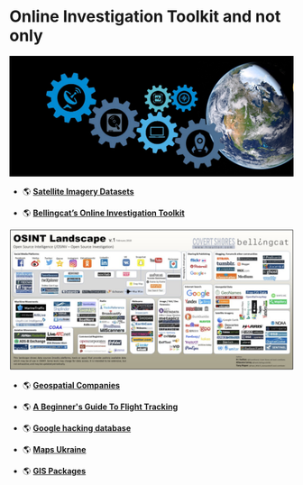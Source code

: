 # Online Investigation Toolkit and not only
 

![](https://github.com/SergeyShchus/Online-Investigation-Toolkit/blob/master/satellite-imagery-datasets/figures/header_img.jpg)  



- :earth_americas: [**Satellite Imagery Datasets**](https://github.com/SergeyShchus/Online-Investigation-Toolkit/edit/master/satellite-imagery-datasets/README.md)

- :earth_americas: [**Bellingcat’s Online Investigation Toolkit**](https://docs.google.com/document/d/1BfLPJpRtyq4RFtHJoNpvWQjmGnyVkfE2HYoICKOGguA/edit#heading=h.po9n93ahppok)


![](https://github.com/SergeyShchus/Online-Investigation-Toolkit/blob/master/Bellingcat/image.png)  


- :earth_americas: [**Geospatial Companies**](https://github.com/SergeyShchus/Online-Investigation-Toolkit/blob/master/Best_geospatial_companies-main/README.md)

- :earth_americas: [**A Beginner's Guide To Flight Tracking**](https://www.bellingcat.com/resources/how-tos/2019/10/15/a-beginners-guide-to-flight-tracking/)

- :earth_americas: [**Google hacking database**](https://www.exploit-db.com/google-hacking-database)

- :earth_americas: [**Maps Ukraine**](https://github.com/SergeyShchus/Online-Investigation-Toolkit/tree/master/maps-ukraine)

- :earth_americas: [**GIS Packages**](https://github.com/SergeyShchus/Online-Investigation-Toolkit/tree/master/gis)
